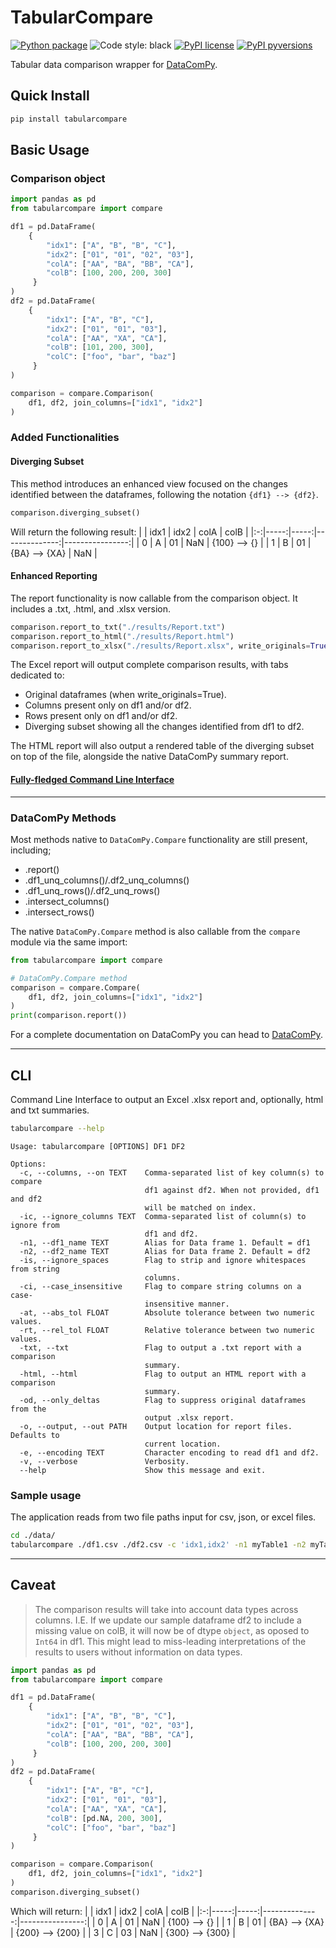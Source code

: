 # TabularCompare

[![Python package](https://github.com/erich-hs/tabularcompare/actions/workflows/python-package.yml/badge.svg)](https://github.com/erich-hs/tabularcompare/actions/workflows/python-package.yml) ![Code style: black](https://img.shields.io/badge/code%20style-black-000000.svg) [![PyPI license](https://img.shields.io/pypi/l/tabularcompare.svg)](https://pypi.python.org/pypi/tabularcompare/) [![PyPI pyversions](https://img.shields.io/pypi/pyversions/tabularcompare.svg)](https://pypi.python.org/pypi/tabularcompare/)

Tabular data comparison wrapper for [DataComPy](https://capitalone.github.io/datacompy/).

## Quick Install
```bash
pip install tabularcompare
```

## Basic Usage

### Comparison object
```python
import pandas as pd
from tabularcompare import compare

df1 = pd.DataFrame(
    {
        "idx1": ["A", "B", "B", "C"],
        "idx2": ["01", "01", "02", "03"],
        "colA": ["AA", "BA", "BB", "CA"],
        "colB": [100, 200, 200, 300]
     }
)
df2 = pd.DataFrame(
    {
        "idx1": ["A", "B", "C"],
        "idx2": ["01", "01", "03"],
        "colA": ["AA", "XA", "CA"],
        "colB": [101, 200, 300],
        "colC": ["foo", "bar", "baz"]
     }
)

comparison = compare.Comparison(
    df1, df2, join_columns=["idx1", "idx2"]
)
```
### Added Functionalities
#### Diverging Subset
This method introduces an enhanced view focused on the changes identified between the dataframes, following the notation ```{df1} --> {df2}```.
```python
comparison.diverging_subset()
```
Will return the following result:
|   | idx1 | idx2 |          colA |            colB |
|:-:|-----:|-----:|--------------:|----------------:|
| 0 | A    | 01   | NaN           | {100} --> {}    |
| 1 | B    | 01   | {BA} --> {XA} | NaN             |

#### Enhanced Reporting
The report functionality is now callable from the comparison object. It includes a .txt, .html, and .xlsx version.
```python
comparison.report_to_txt("./results/Report.txt")
comparison.report_to_html("./results/Report.html")
comparison.report_to_xlsx("./results/Report.xlsx", write_originals=True)
```
The Excel report will output complete comparison results, with tabs dedicated to:
* Original dataframes (when write_originals=True).
* Columns present only on df1 and/or df2.
* Rows present only on df1 and/or df2.
* Diverging subset showing all the changes identified from df1 to df2.

The HTML report will also output a rendered table of the diverging subset on top of the file, alongside the native DataComPy summary report.

#### [Fully-fledged Command Line Interface](#CLI)
---
### DataComPy Methods
Most methods native to ```DataComPy.Compare``` functionality are still present, including;
* .report()
* .df1_unq_columns()/.df2_unq_columns()
* .df1_unq_rows()/.df2_unq_rows()
* .intersect_columns()
* .intersect_rows()

The native ```DataComPy.Compare``` method is also callable from the ```compare``` module via the same import:
```python
from tabularcompare import compare

# DataComPy.Compare method
comparison = compare.Compare(
    df1, df2, join_columns=["idx1", "idx2"]
)
print(comparison.report())
```
For a complete documentation on DataComPy you can head to [DataComPy](https://capitalone.github.io/datacompy/).

-----
## CLI
Command Line Interface to output an Excel .xlsx report and, optionally, html and txt summaries.
```bash
tabularcompare --help
```

```
Usage: tabularcompare [OPTIONS] DF1 DF2

Options:
  -c, --columns, --on TEXT    Comma-separated list of key column(s) to compare
                              df1 against df2. When not provided, df1 and df2
                              will be matched on index.
  -ic, --ignore_columns TEXT  Comma-separated list of column(s) to ignore from
                              df1 and df2.
  -n1, --df1_name TEXT        Alias for Data frame 1. Default = df1
  -n2, --df2_name TEXT        Alias for Data frame 2. Default = df2
  -is, --ignore_spaces        Flag to strip and ignore whitespaces from string
                              columns.
  -ci, --case_insensitive     Flag to compare string columns on a case-
                              insensitive manner.
  -at, --abs_tol FLOAT        Absolute tolerance between two numeric values.
  -rt, --rel_tol FLOAT        Relative tolerance between two numeric values.
  -txt, --txt                 Flag to output a .txt report with a comparison
                              summary.
  -html, --html               Flag to output an HTML report with a comparison
                              summary.
  -od, --only_deltas          Flag to suppress original dataframes from the
                              output .xlsx report.
  -o, --output, --out PATH    Output location for report files. Defaults to
                              current location.
  -e, --encoding TEXT         Character encoding to read df1 and df2.
  -v, --verbose               Verbosity.
  --help                      Show this message and exit.
```

### Sample usage
The application reads from two file paths input for csv, json, or excel files.
```bash
cd ./data/
tabularcompare ./df1.csv ./df2.csv -c 'idx1,idx2' -n1 myTable1 -n2 myTable2 -o ../results/
```

-----
## Caveat
> The comparison results will take into account data types across columns. I.E. If we update our sample dataframe df2 to include a missing value on colB, it will now be of dtype ```object```, as oposed to ```Int64``` in df1. This might lead to miss-leading interpretations of the results to users without information on data types.

```python
import pandas as pd
from tabularcompare import compare

df1 = pd.DataFrame(
    {
        "idx1": ["A", "B", "B", "C"],
        "idx2": ["01", "01", "02", "03"],
        "colA": ["AA", "BA", "BB", "CA"],
        "colB": [100, 200, 200, 300]
     }
)
df2 = pd.DataFrame(
    {
        "idx1": ["A", "B", "C"],
        "idx2": ["01", "01", "03"],
        "colA": ["AA", "XA", "CA"],
        "colB": [pd.NA, 200, 300],
        "colC": ["foo", "bar", "baz"]
     }
)

comparison = compare.Comparison(
    df1, df2, join_columns=["idx1", "idx2"]
)
comparison.diverging_subset()
```
Which will return:
|   | idx1 | idx2 |          colA |            colB |
|:-:|-----:|-----:|--------------:|----------------:|
| 0 | A    | 01   | NaN           | {100} --> {}    |
| 1 | B    | 01   | {BA} --> {XA} | {200} --> {200} |
| 3 | C    | 03   | NaN           | {300} --> {300} |